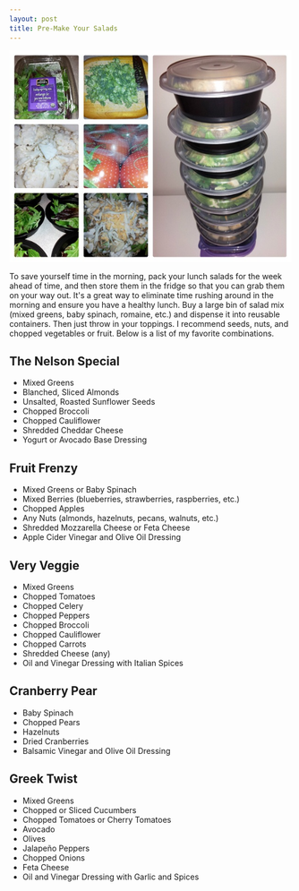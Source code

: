 ```yaml
---
layout: post
title: Pre-Make Your Salads
---
```


![Salads](/images/salads.jpg)

To save yourself time in the morning, pack your lunch salads for the week ahead of time,
and then store them in the fridge so that you can grab them on your way out. It's a great way to eliminate 
time rushing around in the morning and ensure you have a healthy lunch. Buy a large bin of salad mix (mixed greens, baby spinach, romaine, etc.) and dispense it into reusable containers. Then just throw in your toppings. I recommend seeds, nuts, and chopped vegetables or fruit.
Below is a list of my favorite combinations. 

## The Nelson Special
- Mixed Greens
- Blanched, Sliced Almonds
- Unsalted, Roasted Sunflower Seeds
- Chopped Broccoli
- Chopped Cauliflower
- Shredded Cheddar Cheese
- Yogurt or Avocado Base Dressing

## Fruit Frenzy
- Mixed Greens or Baby Spinach
- Mixed Berries (blueberries, strawberries, raspberries, etc.)
- Chopped Apples
- Any Nuts (almonds, hazelnuts, pecans, walnuts, etc.)
- Shredded Mozzarella Cheese or Feta Cheese
- Apple Cider Vinegar and Olive Oil Dressing

## Very Veggie
- Mixed Greens
- Chopped Tomatoes
- Chopped Celery
- Chopped Peppers
- Chopped Broccoli
- Chopped Cauliflower
- Chopped Carrots
- Shredded Cheese (any)
- Oil and Vinegar Dressing with Italian Spices

## Cranberry Pear 
- Baby Spinach
- Chopped Pears
- Hazelnuts
- Dried Cranberries
- Balsamic Vinegar and Olive Oil Dressing 

## Greek Twist
- Mixed Greens
- Chopped or Sliced Cucumbers
- Chopped Tomatoes or Cherry Tomatoes
- Avocado
- Olives
- Jalapeño Peppers
- Chopped Onions
- Feta Cheese
- Oil and Vinegar Dressing with Garlic and Spices 




